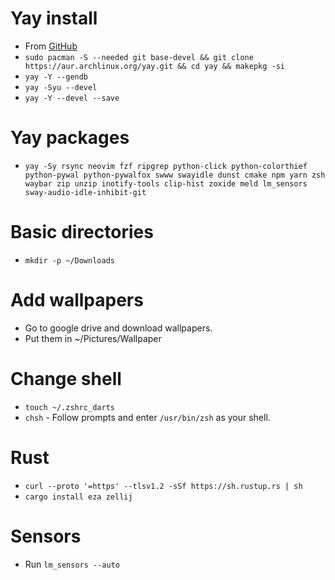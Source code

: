 # Yay install
* From [GitHub](https://github.com/Jguer/yay)
* `sudo pacman -S --needed git base-devel && git clone https://aur.archlinux.org/yay.git && cd yay && makepkg -si`
* `yay -Y --gendb`
* `yay -Syu --devel`
* `yay -Y --devel --save`

# Yay packages
* `yay -Sy rsync neovim fzf ripgrep python-click python-colorthief python-pywal python-pywalfox swww swayidle dunst cmake npm yarn zsh waybar zip unzip inotify-tools clip-hist zoxide meld lm_sensors sway-audio-idle-inhibit-git`

# Basic directories
* `mkdir -p ~/Downloads`

# Add wallpapers
* Go to google drive and download wallpapers.
* Put them in ~/Pictures/Wallpaper

# Change shell
* `touch ~/.zshrc_darts`
* `chsh` - Follow prompts and enter `/usr/bin/zsh` as your shell.

# Rust
* `curl --proto '=https' --tlsv1.2 -sSf https://sh.rustup.rs | sh`
* `cargo install eza zellij`

# Sensors
* Run `lm_sensors --auto`
